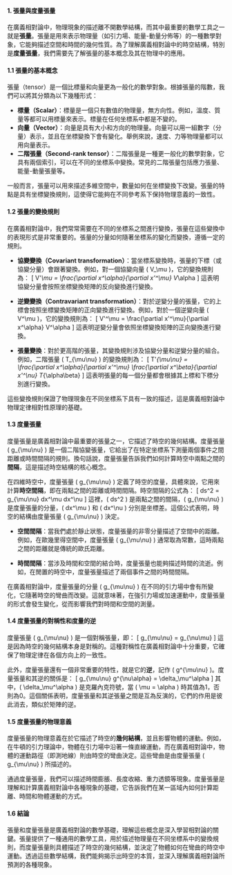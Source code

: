 #### 1. 張量與度量張量

在廣義相對論中，物理現象的描述離不開數學結構，而其中最重要的數學工具之一就是**張量**。張量是用來表示物理量（如引力場、能量-動量分佈等）的一種數學對象，它能夠描述空間和時間的幾何性質。為了理解廣義相對論中的時空結構，特別是**度量張量**，我們需要先了解張量的基本概念及其在物理中的應用。

#### 1.1 張量的基本概念

張量（tensor）是一個比標量和向量更為一般化的數學對象。根據張量的階數，我們可以將其分類為以下幾種形式：
- **標量（Scalar）**：標量是一個只有數值的物理量，無方向性。例如，溫度、質量等都可以用標量來表示。標量在任何坐標系中都是不變的。
- **向量（Vector）**：向量是具有大小和方向的物理量。向量可以用一組數字（分量）表示，並且在坐標變換下會有變化。舉例來說，速度、力等物理量都可以用向量表示。
- **二階張量（Second-rank tensor）**：二階張量是一種更一般化的數學對象，它具有兩個索引，可以在不同的坐標系中變換。常見的二階張量包括應力張量、能量-動量張量等。

一般而言，張量可以用來描述多維空間中，數量如何在坐標變換下改變。張量的特點是具有坐標變換規則，這使得它能夠在不同參考系下保持物理意義的一致性。

#### 1.2 張量的變換規則

在廣義相對論中，我們常常需要在不同的坐標系之間進行變換，張量在這些變換中的表現形式是非常重要的。張量的分量如何隨著坐標系的變化而變換，遵循一定的規則。

- **協變變換（Covariant transformation）**：當坐標系變換時，張量的下標（或協變分量）會跟著變換。例如，對一個協變向量 \( V_\mu \)，它的變換規則為：
  \[
  V'_\mu = \frac{\partial x^\alpha}{\partial x'^\mu} V_\alpha
  \]
  這表明協變分量會按照坐標變換矩陣的反向變換進行變換。

- **逆變變換（Contravariant transformation）**：對於逆變分量的張量，它的上標會按照坐標變換矩陣的正向變換進行變換。例如，對於一個逆變向量 \( V^\mu \)，它的變換規則為：
  \[
  V'^\mu = \frac{\partial x'^\mu}{\partial x^\alpha} V^\alpha
  \]
  這表明逆變分量會依照坐標變換矩陣的正向變換進行變換。

- **張量變換**：對於更高階的張量，其變換規則涉及協變分量和逆變分量的組合。例如，二階張量 \( T_{\mu\nu} \) 的變換規則為：
  \[
  T'_{\mu\nu} = \frac{\partial x^\alpha}{\partial x'^\mu} \frac{\partial x^\beta}{\partial x'^\nu} T_{\alpha\beta}
  \]
  這表明張量的每一個分量都會根據其上標和下標分別進行變換。

這些變換規則保證了物理現象在不同坐標系下具有一致的描述，這是廣義相對論中物理定律相對性原理的基礎。

#### 1.3 度量張量

度量張量是廣義相對論中最重要的張量之一，它描述了時空的幾何結構。度量張量 \( g_{\mu\nu} \) 是一個二階協變張量，它給出了在特定坐標系下測量兩個事件之間距離或時間間隔的規則。換句話說，度量張量告訴我們如何計算時空中兩點之間的**間隔**，這是描述時空結構的核心概念。

在四維時空中，度量張量 \( g_{\mu\nu} \) 定義了時空的度量，具體來說，它用來計算**時空間隔**，即在兩點之間的距離或時間間隔。時空間隔的公式為：
\[
ds^2 = g_{\mu\nu} dx^\mu dx^\nu
\]
這裡，\( ds^2 \) 是兩點之間的間隔，\( g_{\mu\nu} \) 是度量張量的分量，\( dx^\mu \) 和 \( dx^\nu \) 分別是坐標差。這個公式表明，時空的結構由度量張量 \( g_{\mu\nu} \) 決定。

- **空間間隔**：當我們處於靜止狀態，度量張量的非零分量描述了空間中的距離。例如，在歐幾里得空間中，度量張量 \( g_{\mu\nu} \) 通常取為常數，這時兩點之間的距離就是傳統的歐氏距離。
  
- **時間間隔**：當涉及時間和空間的結合時，度量張量也能夠描述時間的流逝。例如，在閒置的時空中，度量張量描述了兩個事件之間的時間間隔。

在廣義相對論中，度量張量的分量 \( g_{\mu\nu} \) 在不同的引力場中會有所變化，它隨著時空的彎曲而改變。這就意味著，在強引力場或加速運動中，度量張量的形式會發生變化，從而影響我們對時間和空間的測量。

#### 1.4 度量張量的對稱性和度量的逆

度量張量 \( g_{\mu\nu} \) 是一個對稱張量，即：
\[
g_{\mu\nu} = g_{\nu\mu}
\]
這是因為時空的幾何結構本身是對稱的。這種對稱性在廣義相對論中十分重要，它確保了物理定律在各個方向上的一致性。

此外，度量張量還有一個非常重要的特性，就是它的**逆**，記作 \( g^{\mu\nu} \)。度量張量和其逆的關係是：
\[
g_{\mu\nu} g^{\nu\alpha} = \delta_\mu^\alpha
\]
其中，\( \delta_\mu^\alpha \) 是克羅內克符號，當 \( \mu = \alpha \) 時其值為1，否則為0。這個關係表明，度量張量和其逆張量之間是互為反演的，它們的作用是彼此消去，類似於矩陣的逆。

#### 1.5 度量張量的物理意義

度量張量的物理意義在於它描述了時空的**幾何結構**，並且影響物體的運動。例如，在牛頓的引力理論中，物體在引力場中沿著一條直線運動，而在廣義相對論中，物體的運動路徑（即測地線）則由時空的彎曲決定。這些彎曲是由度量張量 \( g_{\mu\nu} \) 所描述的。

通過度量張量，我們可以描述時間膨脹、長度收縮、重力透鏡等現象。度量張量是理解和計算廣義相對論中各種現象的基礎，它告訴我們在某一區域內如何計算距離、時間和物體運動的方式。

#### 1.6 結論

張量和度量張量是廣義相對論的數學基礎，理解這些概念是深入學習相對論的關鍵。張量提供了一種通用的數學工具，用於描述物理量在不同坐標系中的變換規則，而度量張量則具體描述了時空的幾何結構，並決定了物體如何在彎曲的時空中運動。透過這些數學結構，我們能夠揭示出時空的本質，並深入理解廣義相對論所預測的各種現象。
